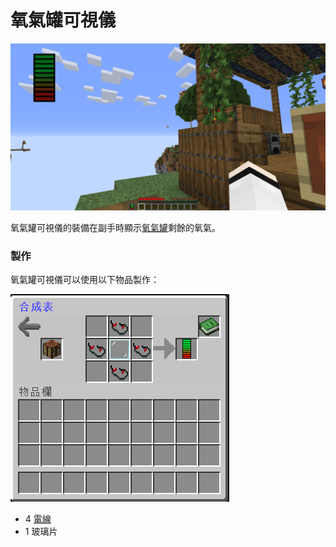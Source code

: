 # 氧氣罐可視儀

![](<../.gitbook/assets/image (133).png>)

氧氣罐可視儀的裝備在副手時顯示[氧氣罐](oxygen-tank.md)剩餘的氧氣。

### 製作

氧氣罐可視儀可以使用以下物品製作：

![](<../.gitbook/assets/image (132).png>)

* 4 [電線](wire.md)
* 1 玻璃片
